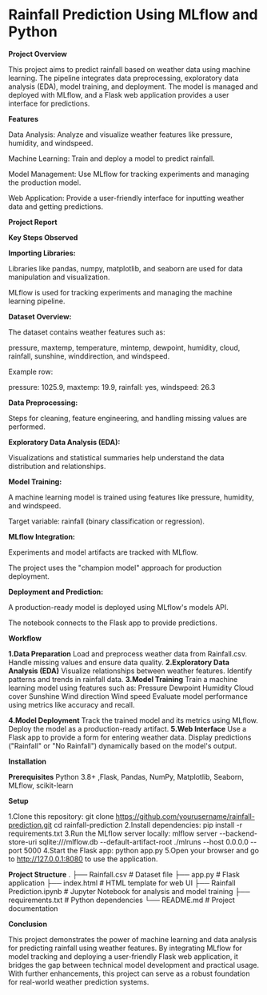 # Rainfall Prediction Using MLflow and Python

**Project Overview**

This project aims to predict rainfall based on weather data using machine learning. The pipeline integrates data preprocessing, exploratory data analysis (EDA), model training, and deployment. The model is managed and deployed with MLflow, and a Flask web application provides a user interface for predictions.

**Features**

Data Analysis: Analyze and visualize weather features like pressure, humidity, and windspeed.

Machine Learning: Train and deploy a model to predict rainfall.

Model Management: Use MLflow for tracking experiments and managing the production model.

Web Application: Provide a user-friendly interface for inputting weather data and getting predictions.

**Project Report**

**Key Steps Observed**

**Importing Libraries:**

Libraries like pandas, numpy, matplotlib, and seaborn are used for data manipulation and visualization.

MLflow is used for tracking experiments and managing the machine learning pipeline.

**Dataset Overview:**

The dataset contains weather features such as:

pressure, maxtemp, temperature, mintemp, dewpoint, humidity, cloud, rainfall, sunshine, winddirection, and windspeed.

Example row:

pressure: 1025.9, maxtemp: 19.9, rainfall: yes, windspeed: 26.3

**Data Preprocessing:**

Steps for cleaning, feature engineering, and handling missing values are performed.

**Exploratory Data Analysis (EDA):**

Visualizations and statistical summaries help understand the data distribution and relationships.

**Model Training:**

A machine learning model is trained using features like pressure, humidity, and windspeed.

Target variable: rainfall (binary classification or regression).

**MLflow Integration:**

Experiments and model artifacts are tracked with MLflow.

The project uses the "champion model" approach for production deployment.

**Deployment and Prediction:**

A production-ready model is deployed using MLflow's models API.

The notebook connects to the Flask app to provide predictions.


**Workflow**

**1.Data Preparation**
    Load and preprocess weather data from Rainfall.csv.
    Handle missing values and ensure data quality.
**2.Exploratory Data Analysis (EDA)**
    Visualize relationships between weather features.
    Identify patterns and trends in rainfall data.
**3.Model Training**
    Train a machine learning model using features such as:
    Pressure
    Dewpoint
    Humidity
    Cloud cover
    Sunshine
    Wind direction
    Wind speed
    Evaluate model performance using metrics like accuracy and recall.

**4.Model Deployment**
    Track the trained model and its metrics using MLflow.
    Deploy the model as a production-ready artifact.
**5.Web Interface**
    Use a Flask app to provide a form for entering weather data.
    Display predictions ("Rainfall" or "No Rainfall") dynamically based on the model's output.

**Installation**

**Prerequisites**
  Python 3.8+ ,Flask, Pandas, NumPy, Matplotlib, Seaborn, MLflow, scikit-learn

**Setup**

1.Clone this repository:
      git clone https://github.com/yourusername/rainfall-prediction.git
      cd rainfall-prediction
2.Install dependencies:
      pip install -r requirements.txt
3.Run the MLflow server locally:
      mlflow server --backend-store-uri sqlite:///mlflow.db --default-artifact-root ./mlruns --host 0.0.0.0 --port 5000
4.Start the Flask app:
      python app.py
5.Open your browser and go to http://127.0.0.1:8080 to use the application.

**Project Structure**
.
├── Rainfall.csv                # Dataset file
├── app.py                      # Flask application
├── index.html                  # HTML template for web UI
├── Rainfall Prediction.ipynb   # Jupyter Notebook for analysis and model training
├── requirements.txt            # Python dependencies
└── README.md                   # Project documentation

**Conclusion**

This project demonstrates the power of machine learning and data analysis for predicting rainfall using weather features. By integrating MLflow for model tracking and deploying a user-friendly Flask web application, it bridges the gap between technical model development and practical usage. With further enhancements, this project can serve as a robust foundation for real-world weather prediction systems.
